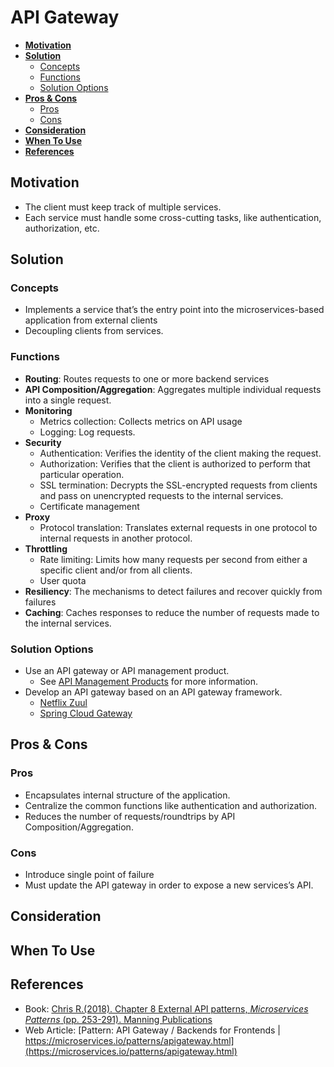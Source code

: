 # API Gateway

- [**Motivation**](#motivation)
- [**Solution**](#solution)
   - [Concepts](#concepts)
   - [Functions](#functions)
   - [Solution Options](#solution-options)
- [**Pros & Cons**](#pros--cons)
   - [Pros](#pros)
   - [Cons](#cons)
- [**Consideration**](#consideration)
- [**When To Use**](#when-to-use)
- [**References**](#references)

## Motivation
- The client must keep track of multiple services.
- Each service must handle some cross-cutting tasks, like authentication, authorization, etc.

## Solution
### Concepts
- Implements a service that’s the entry point into the microservices-based application from external clients
- Decoupling clients from services.

### Functions
- **Routing**: Routes requests to one or more backend services
- **API Composition/Aggregation**: Aggregates multiple individual requests into a single request.
- **Monitoring**
   - Metrics collection: Collects metrics on API usage
   - Logging: Log requests.
- **Security**
   - Authentication: Verifies the identity of the client making the request.
   - Authorization: Verifies that the client is authorized to perform that particular operation.
   - SSL termination: Decrypts the SSL-encrypted requests from clients and pass on unencrypted requests to the internal services.
   - Certificate management
- **Proxy**
   - Protocol translation: Translates external requests in one protocol to internal requests in another protocol.
- **Throttling**
   - Rate limiting: Limits how many requests per second from either a specific client and/or from all clients.
   - User quota
- **Resiliency**: The mechanisms to detect failures and recover quickly from failures
- **Caching**: Caches responses to reduce the number of requests made to the internal services.

### Solution Options
- Use an API gateway or API management product.
   - See [API Management Products]() for more information.
- Develop an API gateway based on an API gateway framework.
   - [Netflix Zuul](https://github.com/Netflix/zuul)
   - [Spring Cloud Gateway](https://spring.io/projects/spring-cloud-gateway)

## Pros & Cons
### Pros
- Encapsulates internal structure of the application.
- Centralize the common functions like authentication and authorization.
- Reduces the number of requests/roundtrips by API Composition/Aggregation.

### Cons
- Introduce single point of failure
- Must update the API gateway in order to expose a new services’s API.

## Consideration

## When To Use
## References
- Book: [Chris R.(2018). Chapter 8 External API patterns, *Microservices Patterns* (pp. 253-291). Manning Publications](https://www.manning.com/books/microservices-patterns)
- Web Article: [Pattern: API Gateway / Backends for Frontends | https://microservices.io/patterns/apigateway.html](https://microservices.io/patterns/apigateway.html)
